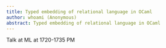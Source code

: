 ```yaml
---
title: Typed embedding of relational language in OCaml
author: whoami (Anonymous)
abstract: Typed embedding of relational language in OCaml
---
```


Talk at ML at 1720-1735 PM
